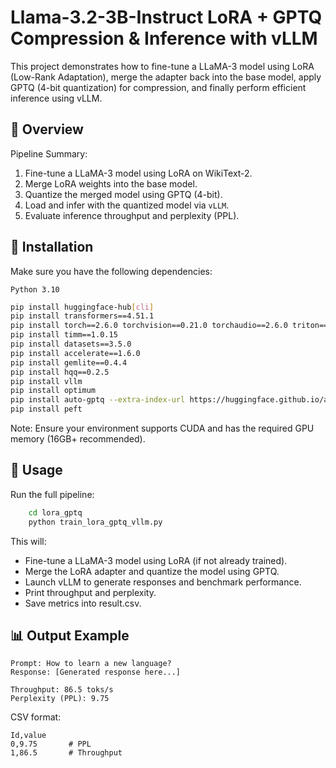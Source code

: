 # Llama-3.2-3B-Instruct LoRA + GPTQ Compression & Inference with vLLM

This project demonstrates how to fine-tune a LLaMA-3 model using LoRA (Low-Rank Adaptation), merge the adapter back into the base model, apply GPTQ (4-bit quantization) for compression, and finally perform efficient inference using vLLM.

## 📌 Overview

Pipeline Summary:
1. Fine-tune a LLaMA-3 model using LoRA on WikiText-2.
2. Merge LoRA weights into the base model.
3. Quantize the merged model using GPTQ (4-bit).
4. Load and infer with the quantized model via `vLLM`.
5. Evaluate inference throughput and perplexity (PPL).

## 🔧 Installation

Make sure you have the following dependencies:

`Python 3.10`
```bash
pip install huggingface-hub[cli]
pip install transformers==4.51.1
pip install torch==2.6.0 torchvision==0.21.0 torchaudio==2.6.0 triton==3.2.0
pip install timm==1.0.15
pip install datasets==3.5.0
pip install accelerate==1.6.0
pip install gemlite==0.4.4
pip install hqq==0.2.5
pip install vllm
pip install optimum
pip install auto-gptq --extra-index-url https://huggingface.github.io/autogptq-index/whl/cu118/
pip install peft
```
Note: Ensure your environment supports CUDA and has the required GPU memory (16GB+ recommended).

## 🚀 Usage
Run the full pipeline:
```bash
    cd lora_gptq
    python train_lora_gptq_vllm.py
```
This will:
- Fine-tune a LLaMA-3 model using LoRA (if not already trained).
- Merge the LoRA adapter and quantize the model using GPTQ.
- Launch vLLM to generate responses and benchmark performance.
- Print throughput and perplexity.
- Save metrics into result.csv.

## 📊 Output Example

```text
Prompt: How to learn a new language?
Response: [Generated response here...]

Throughput: 86.5 toks/s
Perplexity (PPL): 9.75
```

CSV format:
```csv
Id,value
0,9.75       # PPL
1,86.5       # Throughput
```